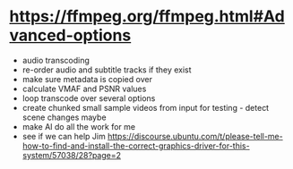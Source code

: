 # https://ffmpeg.org/ffmpeg.html#Advanced-options

- audio transcoding
- re-order audio and subtitle tracks if they exist
- make sure metadata is copied over
- calculate VMAF and PSNR values
- loop transcode over several options
- create chunked small sample videos from input for testing - detect scene changes maybe
- make AI do all the work for me
- see if we can help Jim https://discourse.ubuntu.com/t/please-tell-me-how-to-find-and-install-the-correct-graphics-driver-for-this-system/57038/28?page=2